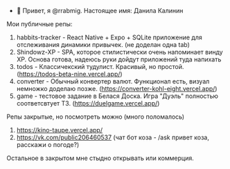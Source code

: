 - 👋 Привет, я @rrabmig. Настоящее имя: Данила Калинин

Мои публичные репы:
1. habbits-tracker - React Native + Expo + SQLite приложение для отслеживания динамики привычек. (не доделан одна tab)
3. Shindowz-XP - SPA, которое стилистически очень напоминает винду XP. Основа готова, надеюсь руки дойдут приложений туда напихать
4. todos - Классичекский тудулист. Красивый, но простой. (https://todos-beta-nine.vercel.app/)
5. converter - Обычный конвертер валют. Функционал есть, визуал немножко доделаю позже. (https://converter-kohl-eight.vercel.app/)
6. game - тестовое задание в Белася Доска. Игра "Дуэль" полностью соответсвтует ТЗ. (https://duelgame.vercel.app/)

Репы закрытые, но посмотреть можно (много поломалось)
1. https://kino-taupe.vercel.app/
2. https://vk.com/public206460537 (чат бот коза - /ask привет коза, расскажи о погоде?)

Остальное в закрытом мне стыдно открывать или коммерция.


